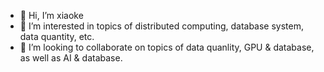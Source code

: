 - 👋 Hi, I’m xiaoke
- 👀 I’m interested in topics of distributed computing, database system, data quantity, etc.
- 💞️ I’m looking to collaborate on topics of data quanlity, GPU & database, as well as AI & database.


